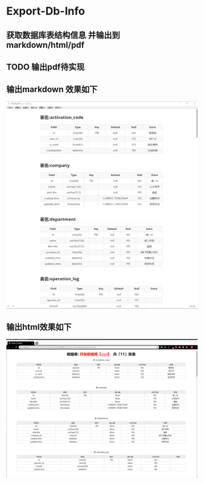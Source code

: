 # Export-Db-Info
## 获取数据库表结构信息 并输出到markdown/html/pdf
## TODO 输出pdf待实现

## 输出markdown 效果如下
![输出markdown效果](markdown.png)

## 输出html效果如下
![输出html效果](html.png)